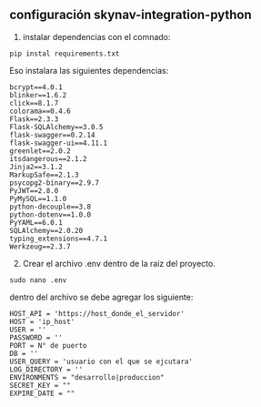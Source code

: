 ## configuración skynav-integration-python

1. instalar dependencias con el comnado:

```pip instal requirements.txt```

Eso instalara las siguientes dependencias:

```
bcrypt==4.0.1
blinker==1.6.2
click==8.1.7
colorama==0.4.6
Flask==2.3.3
Flask-SQLAlchemy==3.0.5
flask-swagger==0.2.14
flask-swagger-ui==4.11.1
greenlet==2.0.2
itsdangerous==2.1.2
Jinja2==3.1.2
MarkupSafe==2.1.3
psycopg2-binary==2.9.7
PyJWT==2.8.0
PyMySQL==1.1.0
python-decouple==3.8
python-dotenv==1.0.0
PyYAML==6.0.1
SQLAlchemy==2.0.20
typing_extensions==4.7.1
Werkzeug==2.3.7
```

2. Crear el archivo .env dentro de la raiz del proyecto.

```sudo nano .env```

dentro del archivo se debe agregar los siguiente:

```
HOST_API = 'https://host_donde_el_servidor'
HOST = 'ip_host'
USER = ''
PASSWORD = ''
PORT = N° de puerto
DB = ''
USER_QUERY = 'usuario con el que se ejcutara'
LOG_DIRECTORY = ''
ENVIRONMENTS = "desarrollo|produccion"
SECRET_KEY = ""
EXPIRE_DATE = ""
```
